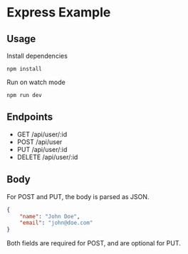 # Express Example

## Usage

Install dependencies

```shell
npm install
```

Run on watch mode

```shell
npm run dev
```

## Endpoints

- GET /api/user/:id
- POST /api/user
- PUT /api/user/:id
- DELETE /api/user/:id

## Body

For POST and PUT, the body is parsed as JSON.

```json
{
	"name": "John Doe",
	"email": "john@doe.com"
}
```

Both fields are required for POST, and are optional for PUT.
